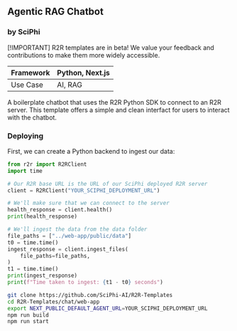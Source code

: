 ## Agentic RAG Chatbot
### by SciPhi

[!IMPORTANT]
R2R templates are in beta! We value your feedback and contributions to make them more widely accessible.

| Framework | Python, Next.js |
|-----------|-----------------|
| Use Case  | AI, RAG         |


A boilerplate chatbot that uses the R2R Python SDK to connect to an R2R server. This template offers a simple and clean interfact for users to interact with the chatbot.

### Deploying

First, we can create a Python backend to ingest our data:

```python
from r2r import R2RClient
import time

# Our R2R base URL is the URL of our SciPhi deployed R2R server
client = R2RClient("YOUR_SCIPHI_DEPLOYMENT_URL")

# We'll make sure that we can connect to the server
health_response = client.health()
print(health_response)

# We'll ingest the data from the data folder
file_paths = ["../web-app/public/data"]
t0 = time.time()
ingest_response = client.ingest_files(
    file_paths=file_paths,
)
t1 = time.time()
print(ingest_response)
print(f"Time taken to ingest: {t1 - t0} seconds")
```

```bash
git clone https://github.com/SciPhi-AI/R2R-Templates
cd R2R-Templates/chat/web-app
export NEXT_PUBLIC_DEFAULT_AGENT_URL=YOUR_SCIPHI_DEPLOYMENT_URL
npm run build
npm run start
```

###
